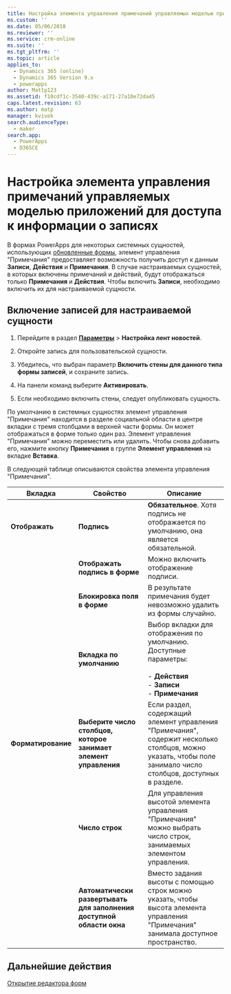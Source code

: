 ```yaml
---
title: Настройка элемента управления примечаний управляемых моделью приложений для доступа к информации о записях в PowerApps | MicrosoftDocs
ms.custom: ''
ms.date: 05/06/2018
ms.reviewer: ''
ms.service: crm-online
ms.suite: ''
ms.tgt_pltfrm: ''
ms.topic: article
applies_to:
  - Dynamics 365 (online)
  - Dynamics 365 Version 9.x
  - powerapps
author: Mattp123
ms.assetid: f10cdf1c-3540-439c-a171-27a10e72da45
caps.latest.revision: 63
ms.author: matp
manager: kvivek
search.audienceType:
  - maker
search.app:
  - PowerApps
  - D365CE
---
```

# <a name="set-up-the-model-driven-app-notes-control-to-access-information-about-posts"></a>Настройка элемента управления примечаний управляемых моделью приложений для доступа к информации о записях

 В формах PowerApps для некоторых системных сущностей, использующих [обновленные формы](main-form-presentations.md#updated-forms), элемент управления "Примечания" предоставляет возможность получить доступ к данным **Записи**, **Действия** и **Примечания**. В случае настраиваемых сущностей, в которых включены примечаний и действий, будут отображаться только **Примечания** и **Действия**. Чтобы включить **Записи**, необходимо включить их для настраиваемой сущности.  
  
## <a name="enable-posts-for-a-custom-entity"></a>Включение записей для настраиваемой сущности  
  
1.  Перейдите в раздел **[Параметры](advanced-navigation.md#settings)** > **Настройка лент новостей**. 
  
2.  Откройте запись для пользовательской сущности.  
  
3.  Убедитесь, что выбран параметр **Включить стены для данного типа формы записей**, и сохраните запись.  
  
4.  На панели команд выберите **Активировать**.  
  
5.  Если необходимо включить стены, следует опубликовать сущность.  
  
 По умолчанию в системных сущностях элемент управления "Примечания" находится в разделе социальной области в центре вкладки с тремя столбцами в верхней части формы. Он может отображаться в форме только один раз. Элемент управления "Примечания" можно переместить или удалить. Чтобы снова добавить его, нажмите кнопку **Примечания** в группе **Элемент управления** на вкладке **Вставка**.  
  
 В следующей таблице описываются свойства элемента управления "Примечания".  
  
|Вкладка|Свойство|Описание|  
|---------|--------------|-----------------|  
|**Отображать**|**Подпись**|**Обязательное**. Хотя подпись не отображается по умолчанию, она является обязательной.|  
||**Отображать подпись в форме**|Можно включить отображение подписи.|  
||**Блокировка поля в форме**|В результате примечания будет невозможно удалить из формы случайно.|  
||**Вкладка по умолчанию**|Выбор вкладки для отображения по умолчанию. Доступные параметры:<br /><br /> - **Действия**<br />- **Записи**<br />- **Примечания**|  
|**Форматирование**|**Выберите число столбцов, которое занимает элемент управления**|Если раздел, содержащий элемент управления "Примечания", содержит несколько столбцов, можно указать, чтобы поле занимало число столбцов, доступных в разделе.|  
||**Число строк**|Для управления высотой элемента управления "Примечания" можно выбрать число строк, занимаемых элементом управления.|  
||**Автоматически развертывать для заполнения доступной области окна**|Вместо задания высоты с помощью строк можно указать, чтобы высота элемента управления "Примечания" занимала доступное пространство.|  
  
## <a name="next-steps"></a>Дальнейшие действия
[Открытие редактора форм](open-form-editor.md)
